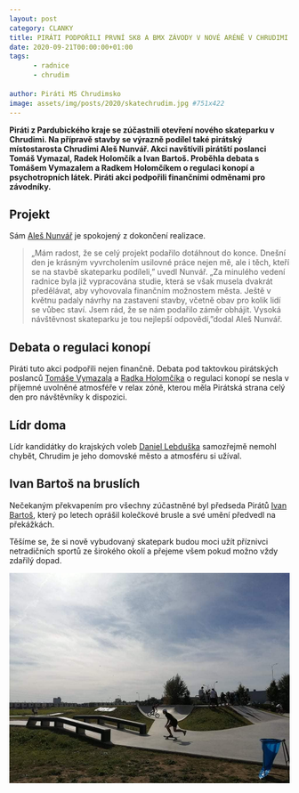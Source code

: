 ```yaml
---
layout: post
category: CLANKY
title: PIRÁTI PODPOŘILI PRVNÍ SK8 A BMX ZÁVODY V NOVÉ ARÉNĚ V CHRUDIMI
date: 2020-09-21T00:00:00+01:00
tags: 
      - radnice
      - chrudim
      
author: Piráti MS Chrudimsko
image: assets/img/posts/2020/skatechrudim.jpg #751x422
---
```


**Piráti z Pardubického kraje se zúčastnili otevření nového skateparku v Chrudimi. Na přípravě stavby se výrazně podílel také pirátský místostarosta Chrudimi Aleš Nunvář. Akci navštívili pirátští poslanci Tomáš Vymazal, Radek Holomčík a Ivan Bartoš. Proběhla debata s Tomášem Vymazalem a Radkem Holomčíkem o regulaci konopí a psychotropních látek. Piráti akci podpořili finančními odměnami pro závodníky.**


## Projekt

Sám [Aleš Nunvář](https://pardubicky.pirati.cz/lide/ales-nunvar/) je spokojený z dokončení realizace.

>„Mám radost, že se celý projekt podařilo dotáhnout do konce. Dnešní den je krásným vyvrcholením usilovné práce nejen mě, ale i těch, kteří se na stavbě skateparku podíleli,” uvedl Nunvář. 
>„Za minulého vedení radnice byla již vypracována studie, která se však musela dvakrát předělávat, aby vyhovovala finančním možnostem města. Ještě v květnu padaly návrhy na zastavení stavby, včetně obav pro kolik lidí se vůbec staví. Jsem rád, že se nám podařilo záměr obhájit. Vysoká návštěvnost skateparku je tou nejlepší odpovědí,”dodal Aleš Nunvář.


## Debata o regulaci konopí

Piráti tuto akci podpořili nejen finančně. Debata pod taktovkou pirátských poslanců [Tomáše Vymazala](https://www.psp.cz/sqw/detail.sqw?id=6489) a [Radka Holomčíka](https://www.psp.cz/sqw/detail.sqw?id=6454) o regulaci konopí se nesla v příjemné uvolněné atmosféře v relax zóně, kterou měla Pirátská strana celý den pro návštěvníky k dispozici. 


## Lídr doma

Lídr kandidátky do krajských voleb [Daniel Lebduška](https://www.pirati.cz/lide/daniel-lebduska/) samozřejmě nemohl chybět,  Chrudim je jeho domovské město a atmosféru si užíval.


## Ivan Bartoš na bruslích

Nečekaným překvapením pro všechny zúčastněné byl předseda Pirátů [Ivan Bartoš](https://www.psp.cz/sqw/detail.sqw?id=6433), který po letech oprášil kolečkové brusle a své umění předvedl na překážkách. 


Těšíme se, že si nově vybudovaný skatepark  budou moci užít příznivci netradičních sportů ze širokého okolí a přejeme všem pokud možno vždy zdařilý dopad. 


![Skatepark](/assets/img/posts/2020/skatechrudim2.jpg)
